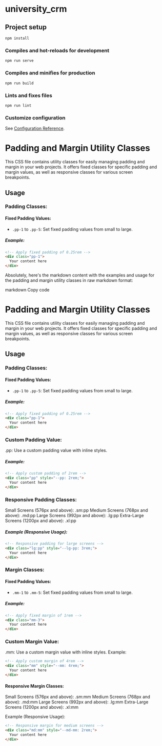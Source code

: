 # university_crm

## Project setup

```
npm install
```

### Compiles and hot-reloads for development

```
npm run serve
```

### Compiles and minifies for production

```
npm run build
```

### Lints and fixes files

```
npm run lint
```

### Customize configuration

See [Configuration Reference](https://cli.vuejs.org/config/).

# Padding and Margin Utility Classes

This CSS file contains utility classes for easily managing padding and margin in your web projects. It offers fixed classes for specific padding and margin values, as well as responsive classes for various screen breakpoints.

## Usage

### Padding Classes:

#### Fixed Padding Values:

- `.pp-1` to `.pp-5`: Set fixed padding values from small to large.

##### Example:
```html
<!-- Apply fixed padding of 0.25rem -->
<div class="pp-1">
  Your content here
</div>
```

Absolutely, here's the markdown content with the examples and usage for the padding and margin utility classes in raw markdown format:

markdown
Copy code
# Padding and Margin Utility Classes

This CSS file contains utility classes for easily managing padding and margin in your web projects. It offers fixed classes for specific padding and margin values, as well as responsive classes for various screen breakpoints.

## Usage

### Padding Classes:

#### Fixed Padding Values:

- `.pp-1` to `.pp-5`: Set fixed padding values from small to large.

##### Example:
```html
<!-- Apply fixed padding of 0.25rem -->
<div class="pp-1">
  Your content here
</div>
```

### Custom Padding Value:
.pp: Use a custom padding value with inline styles.

##### Example:
```html
<!-- Apply custom padding of 2rem -->
<div class="pp" style="--pp: 2rem;">
  Your content here
</div>
```

### Responsive Padding Classes:
Small Screens (576px and above): .sm\:pp
Medium Screens (768px and above): .md\:pp
Large Screens (992px and above): .lg\:pp
Extra-Large Screens (1200px and above): .xl\:pp

##### Example (Responsive Usage):

```html
<!-- Responsive padding for large screens -->
<div class="lg:pp" style="--lg-pp: 3rem;">
  Your content here
</div>

```

### Margin Classes:
#### Fixed Padding Values:

- `.mm-1` to `.mm-5`: Set fixed padding values from small to large.

##### Example:
```html
<!-- Apply fixed margin of 1rem -->
<div class="mm-3">
  Your content here
</div>
```

### Custom Margin Value:
.mm: Use a custom margin value with inline styles.
Example:
```html
<!-- Apply custom margin of 4rem -->
<div class="mm" style="--mm: 4rem;">
  Your content here
</div>

```

#### Responsive Margin Classes:
Small Screens (576px and above): .sm\:mm
Medium Screens (768px and above): .md\:mm
Large Screens (992px and above): .lg\:mm
Extra-Large Screens (1200px and above): .xl\:mm

Example (Responsive Usage):

```html
<!-- Responsive margin for medium screens -->
<div class="md:mm" style="--md-mm: 2rem;">
  Your content here
</div>

```